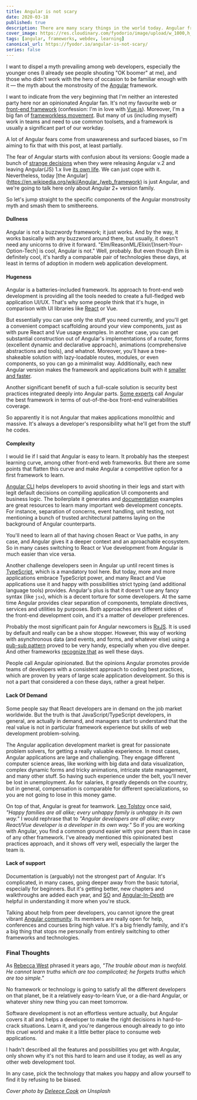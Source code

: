 ```yaml
---
title: Angular is not scary
date: 2020-03-18
published: true
description: There are many scary things in the world today. Angular framework is not one of them, and here is why.
cover_image: https://res.cloudinary.com/fyodorio/image/upload/w_1000,h_420,c_fill,g_auto/v1584173614/deleece-cook-Sbzdce7DucU-unsplash_cnwvyl.jpg
tags: [angular, frameworks, webdev, learning]
canonical_url: https://fyodor.io/angular-is-not-scary/
series: false
---
```


I want to dispel a myth prevailing among web developers, especially the younger ones (I already see people shouting "OK boomer" at me), and those who didn't work with the hero of occasion to be familiar enough with it — the myth about the monstrosity of the [Angular](https://angular.io) framework.

I want to indicate from the very beginning that I'm neither an interested party here nor an opinionated Angular fan. It's not my favourite web or [front-end framework](https://fyodor.io/marvelous-frameworks/) (confession: I'm in love with [Vue.js](https://vuejs.org)). Moreover, I'm a big fan of [frameworkless movement](http://frameworklessmovement.org). But many of us (including myself) work in teams and need to use common toolsets, and a framework is usually a significant part of our workday. 

A lot of Angular fears come from unawareness and surfaced biases, so I'm aiming to fix that with this post, at least partially.

The fear of Angular starts with confusion about its versions: Google made a bunch of [strange decisions](http://blog.angularjs.org/2016/09/angular2-final.html) when they were releasing Angular v.2 and leaving Angular(JS) 1.x live [its own life](https://angularjs.org). We can just cope with it. Nevertheless, today [the Angular](https://en.wikipedia.org/wiki/Angular_(web_framework) is just Angular, and we're going to talk here only about Angular 2+ version family.

So let's jump straight to the specific components of the Angular monstrosity myth and smash them to smithereens.

#### Dullness 

Angular is not a buzzwordy framework; it just works. And by the way, it works basically with any buzzword around there, but usually, it doesn't need any unicorns to drive it forward. "Elm/ReasonML/Elixir/[Insert-Your-Option-Tech] is cool, Angular is not." Well, probably. But even though Elm is definitely cool, it's hardly a comparable pair of technologies these days, at least in terms of adoption in modern web application development.
 
#### Hugeness

Angular is a batteries-included framework. Its approach to front-end web development is providing all the tools needed to create a full-fledged web application UI/UX. That's why some people think that it's huge, in comparison with UI libraries like [React](https://reactjs.org) or Vue. 

But essentially you can use only the stuff you need currently, and you'll get a convenient compact scaffolding around your view components, just as with pure React and Vue usage examples. In another case, you can get substantial construction out of Angular's implementations of a router, forms (excellent dynamic and declarative approach), animations (comprehensive abstractions and tools), and whatnot. Moreover, you'll have a tree-shakeable solution with lazy-loadable routes, modules, or even components, so you can go a minimalist way. Additionally, each new Angular version makes the framework and applications built with it [smaller and faster](https://medium.com/abc-software-development/angular-9-faster-and-smaller-64fc21eaf760). 

Another significant benefit of such a full-scale solution is security best practices integrated deeply into Angular parts. [Some experts](https://twitter.com/PhilippeDeRyck) call Angular the best framework in terms of out-of-the-box front-end vulnerabilities coverage.

So apparently it is not Angular that makes applications monolithic and massive. It's always a developer's responsibility what he'll get from the stuff he codes.
 
#### Complexity

I would lie if I said that Angular is easy to learn. It probably has the steepest learning curve, among other front-end web frameworks. But there are some points that flatten this curve and make Angular a competitive option for a first framework to learn.

[Angular CLI](https://cli.angular.io) helps developers to avoid shooting in their legs and start with legit default decisions on compiling application UI components and business logic. The boilerplate it generates and [documentation](https://angular.io/docs) examples are great resources to learn many important web development concepts. For instance, separation of concerns, event handling, unit testing, not mentioning a bunch of trusted architectural patterns laying on the background of Angular counterparts.

You'll need to learn all of that having chosen React or Vue paths, in any case, and Angular gives it a deeper context and an aproachable ecosystem. So in many cases switching to React or Vue development from Angular is much easier than vice versa.

Another challenge developers seen in Angular up until recent times is [TypeScript](https://www.typescriptlang.org), which is a mandatory tool here. But today, more and more applications embrace TypeScript power, and many React and Vue applications use it and happy with possibilities strict typing (and additional language tools) provides. Angular's plus is that it doesn't use any fancy syntax (like `jsx`), which is a decent torture for some developers. At the same time Angular provides clear separation of components, template directives, services and utilities by purposes. Both approaches are different sides of the front-end development coin, and it's a matter of developer preferences.

Probably the most significant pain for Angular newcomers is [RxJS](https://rxjs.dev). It is used by default and really can be a show stopper. However, this way of working with asynchronous data (and events, and forms, and whatever else) using a [pub-sub pattern](https://en.wikipedia.org/wiki/Publish–subscribe_pattern) proved to be very handy, especially when you dive deeper. And other frameworks [recognize that](https://www.youtube.com/watch?v=rr4z4e83-Og) as well these days.

People call Angular opinionated. But the opinions Angular promotes provide teams of developers with a consistent approach to coding best practices, which are proven by years of large scale application development. So this is not a part that considered a con these days, rather a great helper.

#### Lack Of Demand

Some people say that React developers are in demand on the job market worldwide. But the truth is that JavaScript/TypeScript developers, in general, are actually in demand, and managers start to understand that the real value is not in particular framework experience but skills of web development problem-solving.

The Angular application development market is great for passionate problem solvers, for getting a really valuable experience. In most cases, Angular applications are large and challenging. They engage different computer science areas, like working with big data and data visualization, complex dynamic forms and tricky animations, intricate state management, and many other stuff. So having such experience under the belt, you'll never be lost in unemployment. As for salaries, it greatly depends on the country, but in general, compensation is comparable for different specializations, so you are not going to lose in this money game.

On top of that, Angular is great for teamwork. [Leo Tolstoy](https://en.wikipedia.org/wiki/Leo_Tolstoy) once said, _"Happy families are all alike; every unhappy family is unhappy in its own way."_ I would rephrase that to _"Angular developers are all alike; every React/Vue developer is a developer in its own way."_ So if you are working with Angular, you find a common ground easier with your peers than in case of any other framework. I've already mentioned this opinionated best practices approach, and it shows off very well, especially the larger the team is.
 
#### Lack of support

Documentation is (arguably) not the strongest part of Angular. It's complicated, in many cases, going deeper away from the basic tutorial, especially for beginners. But it's getting better, new chapters and walkthroughs are added each year, and [SO](https://stackoverflow.com/questions/tagged/angular) and [Angular-In-Depth](https://indepth.dev) are helpful in understanding it more when you're stuck. 

Talking about help from peer developers, you cannot ignore the great vibrant [Angular community](https://dev.to/angular). Its members are really open for help, conferences and courses bring high value. It's a big friendly family, and it's a big thing that stops me personally from entirely switching to other frameworks and technologies.
 
### Final Thoughts 
As [Rebecca West](https://en.wikipedia.org/wiki/Rebecca_West) phrased it years ago, _"The trouble about man is twofold. He cannot learn truths which are too complicated; he forgets truths which are too simple."_

No framework or technology is going to satisfy all the different developers on that planet, be it a relatively easy-to-learn Vue, or a die-hard Angular, or whatever shiny new thing you can meet tomorrow. 

Software development is not an effortless venture actually, but Angular covers it all and helps a developer to make the right decisions in hard-to-crack situations. Learn it, and you're dangerous enough already to go into this cruel world and make it a little better place to consume web applications.

I hadn't described all the features and possibilities you get with Angular, only shown why it's not this hard to learn and use it today, as well as any other web development tool.

In any case, pick the technology that makes you happy and allow yourself to find it by refusing to be biased.
 
_Cover photo by [Deleece Cook](https://unsplash.com/@deleece) on Unsplash_

